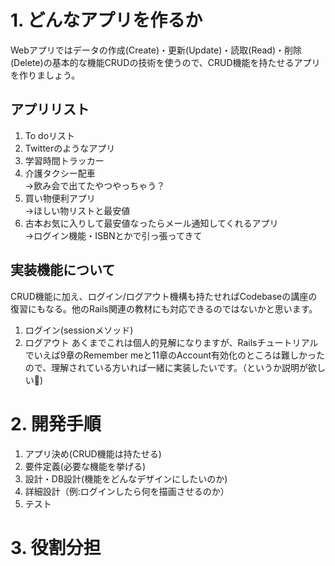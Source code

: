 # 1. どんなアプリを作るか
Webアプリではデータの作成(Create)・更新(Update)・読取(Read)・削除(Delete)の基本的な機能CRUDの技術を使うので、CRUD機能を持たせるアプリを作りましょう。

## アプリリスト
1. To doリスト
2. Twitterのようなアプリ
3. 学習時間トラッカー
4. 介護タクシー配車  
    →飲み会で出てたやつやっちゃう？
5. 買い物便利アプリ  
    →ほしい物リストと最安値
6. 古本お気に入りして最安値なったらメール通知してくれるアプリ  
    →ログイン機能・ISBNとかで引っ張ってきて

## 実装機能について
CRUD機能に加え、ログイン/ログアウト機構も持たせればCodebaseの講座の復習にもなる。他のRails関連の教材にも対応できるのではないかと思います。  
1. ログイン(sessionメソッド)
2. ログアウト
あくまでこれは個人的見解になりますが、Railsチュートリアルでいえば9章のRemember meと11章のAccount有効化のところは難しかったので、理解されている方いれば一緒に実装したいです。（というか説明が欲しい🥹)

# 2. 開発手順
1. アプリ決め(CRUD機能は持たせる)
2. 要件定義(必要な機能を挙げる)
3. 設計・DB設計(機能をどんなデザインにしたいのか)
4. 詳細設計（例:ログインしたら何を描画させるのか）
5. テスト

# 3. 役割分担

